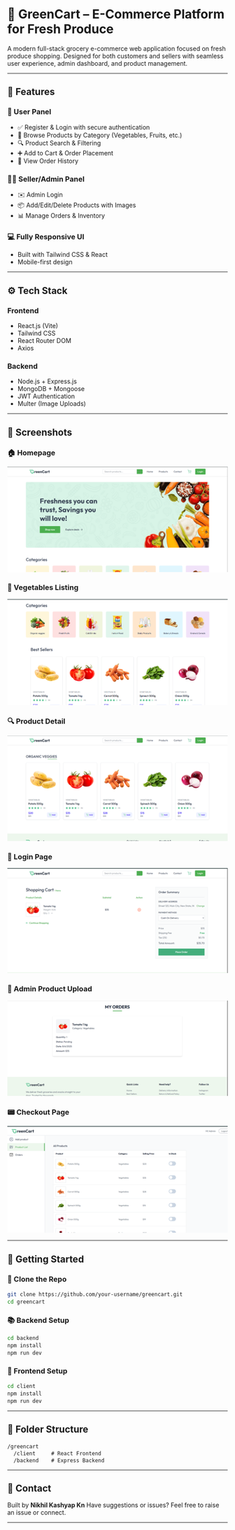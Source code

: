 # 🛒 GreenCart – E-Commerce Platform for Fresh Produce

A modern full-stack grocery e-commerce web application focused on fresh produce shopping. Designed for both customers and sellers with seamless user experience, admin dashboard, and product management.

---

## 🚀 Features

### 👤 User Panel

* ✅ Register & Login with secure authentication
* 🥬 Browse Products by Category (Vegetables, Fruits, etc.)
* 🔍 Product Search & Filtering
* ➕ Add to Cart & Order Placement
* 📅 View Order History

### 👨‍🌾 Seller/Admin Panel

* ✉️ Admin Login
* 📦 Add/Edit/Delete Products with Images
* 📊 Manage Orders & Inventory

### 💻 Fully Responsive UI

* Built with Tailwind CSS & React
* Mobile-first design

---

## ⚙️ Tech Stack

### Frontend

* React.js (Vite)
* Tailwind CSS
* React Router DOM
* Axios

### Backend

* Node.js + Express.js
* MongoDB + Mongoose
* JWT Authentication
* Multer (Image Uploads)

---

## 🚤 Screenshots

### 🏠 Homepage
![Homepage](./client/public/screenshots/Screenshot%202025-08-06%20222603.png)

### 🥕 Vegetables Listing
![Vegetables Page](./client/public/screenshots/Screenshot%202025-08-06%20222657.png)

### 🔍 Product Detail
![Product Detail](./client/public/screenshots/Screenshot%202025-08-06%20222716.png)

### 🔐 Login Page
![Login Page](./client/public/screenshots/Screenshot%202025-08-06%20222818.png)

### 💼 Admin Product Upload
![Admin Upload](./client/public/screenshots/Screenshot%202025-08-06%20222848.png)

### 📟 Checkout Page
![Checkout](./client/public/screenshots/Screenshot%202025-08-06%20223305.png)

---

## 🚀 Getting Started

### 📆 Clone the Repo

```bash
git clone https://github.com/your-username/greencart.git
cd greencart
```

### 📚 Backend Setup

```bash
cd backend
npm install
npm run dev
```

### 🔖 Frontend Setup

```bash
cd client
npm install
npm run dev
```

---

## 🚨 Folder Structure

```
/greencart
  /client     # React Frontend
  /backend    # Express Backend
```

---

## 📢 Contact

Built by **Nikhil Kashyap Kn**
Have suggestions or issues? Feel free to raise an issue or connect.

---




